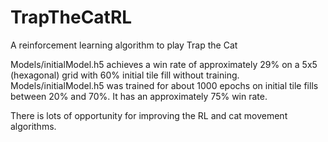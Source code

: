 # TrapTheCatRL
A reinforcement learning algorithm to play Trap the Cat

Models/initialModel.h5 achieves a win rate of approximately 29% on a 5x5 (hexagonal) grid
with 60% initial tile fill without training. Models/initialModel.h5 was trained for
about 1000 epochs on initial tile fills between 20% and 70%. It has an approximately 75%
win rate.

There is lots of opportunity for improving the RL and cat movement algorithms.
